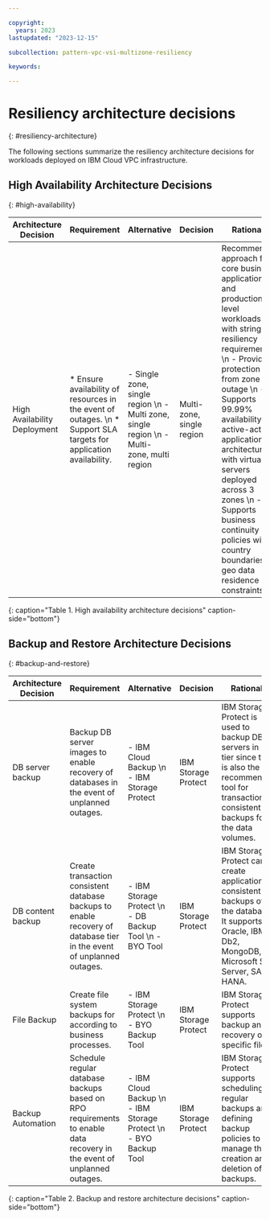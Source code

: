 ```yaml
---

copyright:
  years: 2023
lastupdated: "2023-12-15"

subcollection: pattern-vpc-vsi-multizone-resiliency

keywords:

---
```


# Resiliency architecture decisions
{: #resiliency-architecture}

The following sections summarize the resiliency architecture decisions for workloads deployed on IBM Cloud VPC infrastructure.

## High Availability Architecture Decisions
{: #high-availability}

| Architecture Decision | Requirement | Alternative | Decision | Rationale |
| -------------- | -------------- | -------------- | -------------- | -------------- |
| High Availability Deployment | * Ensure availability of resources in the event of outages. \n * Support SLA targets for application availability. | - Single zone, single region \n - Multi zone, single region \n - Multi-zone, multi region | Multi-zone, single region | Recommended approach for core business applications and production level workloads with stringent resiliency requirements \n - Provides protection from zone outage \n - Supports 99.99% availability for active-active application architecture with virtual servers deployed across 3 zones \n  - Supports business continuity policies with country boundaries or geo data residence constraints |
{: caption="Table 1. High availability architecture decisions" caption-side="bottom"}

## Backup and Restore Architecture Decisions
{: #backup-and-restore}

| Architecture Decision | Requirement | Alternative | Decision | Rationale |
| -------------- | -------------- | -------------- | -------------- | -------------- |
| DB server backup  | Backup DB server images to enable recovery of databases in the event of unplanned outages. | - IBM Cloud Backup \n - IBM Storage Protect | IBM Storage Protect | IBM Storage Protect is used to backup DB servers in DB tier since this is also the recommended tool for transaction consistent backups for the data volumes. |
| DB content backup | Create transaction consistent database backups to enable recovery of database tier in the event of unplanned outages. | - IBM Storage Protect \n - DB Backup Tool \n - BYO Tool | IBM Storage Protect | IBM Storage Protect can create application consistent backups of the database. It supports Oracle, IBM Db2, MongoDB, Microsoft SQL Server, SAP HANA. |
| File Backup | Create file system backups for according to business processes. | - IBM Storage Protect \n - BYO Backup Tool | IBM Storage Protect | IBM Storage Protect supports backup and recovery of specific files. |
| Backup Automation | Schedule regular database backups based on RPO requirements to enable data recovery in the event of unplanned outages. | - IBM Cloud Backup \n - IBM Storage Protect \n - BYO Backup Tool | IBM Storage Protect | IBM Storage Protect supports scheduling regular backups and defining backup policies to manage the creation and deletion of backups. |
{: caption="Table 2. Backup and restore architecture decisions" caption-side="bottom"}
